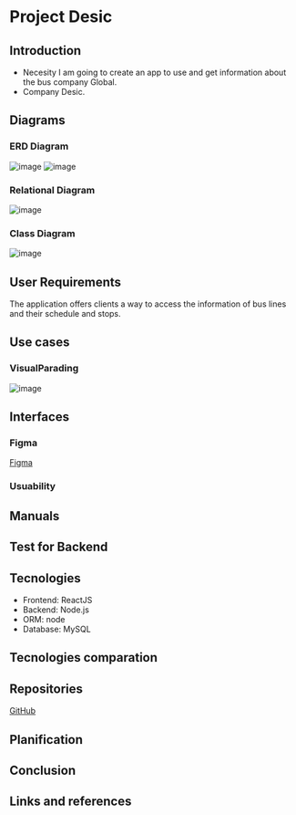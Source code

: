 # Project Desic
## Introduction
* Necesity
I am going to create an app to use and get information about the bus company Global.
* Company
Desic.
## Diagrams
### ERD Diagram
![image](https://github.com/Naidr/projectDesic/assets/118465343/cafd3938-1331-4eb2-9244-93874111c7f9)
![image](https://github.com/Naidr/projectDesic/assets/118465343/15d04fbd-afd8-4920-b3b6-caf0c91e0999)
### Relational Diagram
![image](https://github.com/Naidr/projectDesic/assets/118465343/9da9d2ce-65a5-4f54-a448-9f310420094c)
### Class Diagram
![image](https://github.com/Naidr/projectDesic/assets/118465343/fc39214e-51ce-429f-98ab-517d05b8783a)
## User Requirements
The application offers clients a way to access the information of bus lines and their schedule
and stops.
## Use cases
### VisualParading
![image](https://github.com/Naidr/projectDesic/assets/118465343/fc55b48e-f331-4c61-8f9f-2aba1e3b0e32)

## Interfaces
### Figma
[Figma](https://www.figma.com/file/8W3EU9eOohMVPDF4qeRto2/Desic?type=design&node-id=0-1&mode=design&t=vNjERkJd6lWnT8pg-0)
### Usuability

## Manuals

## Test for Backend

## Tecnologies
* Frontend: ReactJS
* Backend: Node.js
* ORM: node
* Database: MySQL

## Tecnologies comparation

## Repositories
[GitHub](https://github.com/Naidr/projectDesic.git)
## Planification

## Conclusion

## Links and references
